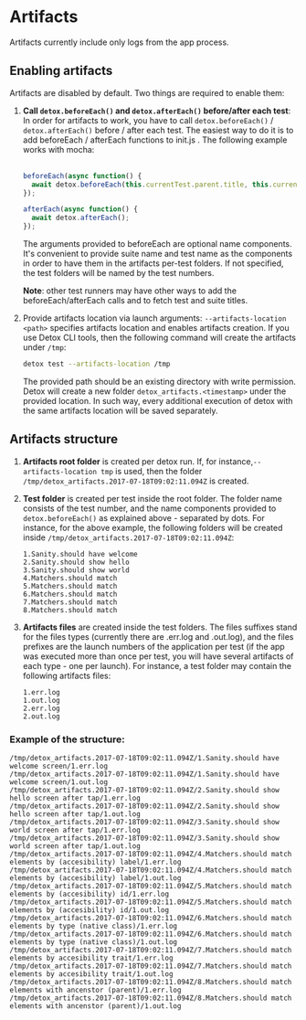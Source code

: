 # Artifacts

Artifacts currently include only logs from the app process.

## Enabling artifacts

Artifacts are disabled by default. Two things are required to enable them:

1. **Call `detox.beforeEach()` and `detox.afterEach()` before/after each test**:
	In order for artifacts to work, you have to call `detox.beforeEach()` / `detox.afterEach()` before / after each test. The easiest way to do it is to add beforeEach / afterEach functions to init.js . The following example works with mocha:<br><br>

	```js
	beforeEach(async function() {
	  await detox.beforeEach(this.currentTest.parent.title, this.currentTest.title);
	});
	
	afterEach(async function() {
	  await detox.afterEach();
	});
	``` 

	The arguments provided to beforeEach are optional name components. It's convenient to provide suite name and test name as the components in order to have them in the artifacts per-test folders. If not specified, the test folders will be named by the test numbers.
	
	**Note**: other test runners may have other ways to add the beforeEach/afterEach calls and to fetch test and suite titles.

2. Provide artifacts location via launch arguments:
`--artifacts-location <path>` specifies artifacts location and enables artifacts creation. If you use Detox CLI tools, then the following command will create the artifacts under `/tmp`:

	```sh
	detox test --artifacts-location /tmp
	```

	The provided path should be an existing directory with write permission. Detox will create a new folder `detox_artifacts.<timestamp>` under the provided location. In such way, every additional execution of detox with the same artifacts location will be saved separately.

## Artifacts structure

1. **Artifacts root folder** is created per detox run. If, for instance,`--artifacts-location tmp` is used, then the folder `/tmp/detox_artifacts.2017-07-18T09:02:11.094Z` is created.

2. **Test folder** is created per test inside the root folder. The folder name consists of the test number, and the name components provided to `detox.beforeEach()` as explained above - separated by dots. For instance, for the above example, the following folders will be created inside `/tmp/detox_artifacts.2017-07-18T09:02:11.094Z`:

	```
	1.Sanity.should have welcome 
	2.Sanity.should show hello 
	3.Sanity.should show world 
	4.Matchers.should match 
	5.Matchers.should match 
	6.Matchers.should match 
	7.Matchers.should match 
	8.Matchers.should match 
	```

3. **Artifacts files** are created inside the test folders. The files suffixes stand for the files types (currently there are .err.log and .out.log), and the files prefixes are the launch numbers of the application per test (if the app was executed more than once per test, you will have several artifacts of each type - one per launch). For instance, a test folder may contain the following artifacts files:

	```
	1.err.log
	1.out.log
	2.err.log
	2.out.log
	```

### Example of the structure:

```
/tmp/detox_artifacts.2017-07-18T09:02:11.094Z/1.Sanity.should have welcome screen/1.err.log
/tmp/detox_artifacts.2017-07-18T09:02:11.094Z/1.Sanity.should have welcome screen/1.out.log
/tmp/detox_artifacts.2017-07-18T09:02:11.094Z/2.Sanity.should show hello screen after tap/1.err.log
/tmp/detox_artifacts.2017-07-18T09:02:11.094Z/2.Sanity.should show hello screen after tap/1.out.log
/tmp/detox_artifacts.2017-07-18T09:02:11.094Z/3.Sanity.should show world screen after tap/1.err.log
/tmp/detox_artifacts.2017-07-18T09:02:11.094Z/3.Sanity.should show world screen after tap/1.out.log
/tmp/detox_artifacts.2017-07-18T09:02:11.094Z/4.Matchers.should match elements by (accesibility) label/1.err.log
/tmp/detox_artifacts.2017-07-18T09:02:11.094Z/4.Matchers.should match elements by (accesibility) label/1.out.log
/tmp/detox_artifacts.2017-07-18T09:02:11.094Z/5.Matchers.should match elements by (accesibility) id/1.err.log
/tmp/detox_artifacts.2017-07-18T09:02:11.094Z/5.Matchers.should match elements by (accesibility) id/1.out.log
/tmp/detox_artifacts.2017-07-18T09:02:11.094Z/6.Matchers.should match elements by type (native class)/1.err.log
/tmp/detox_artifacts.2017-07-18T09:02:11.094Z/6.Matchers.should match elements by type (native class)/1.out.log
/tmp/detox_artifacts.2017-07-18T09:02:11.094Z/7.Matchers.should match elements by accesibility trait/1.err.log
/tmp/detox_artifacts.2017-07-18T09:02:11.094Z/7.Matchers.should match elements by accesibility trait/1.out.log
/tmp/detox_artifacts.2017-07-18T09:02:11.094Z/8.Matchers.should match elements with ancenstor (parent)/1.err.log
/tmp/detox_artifacts.2017-07-18T09:02:11.094Z/8.Matchers.should match elements with ancenstor (parent)/1.out.log
```